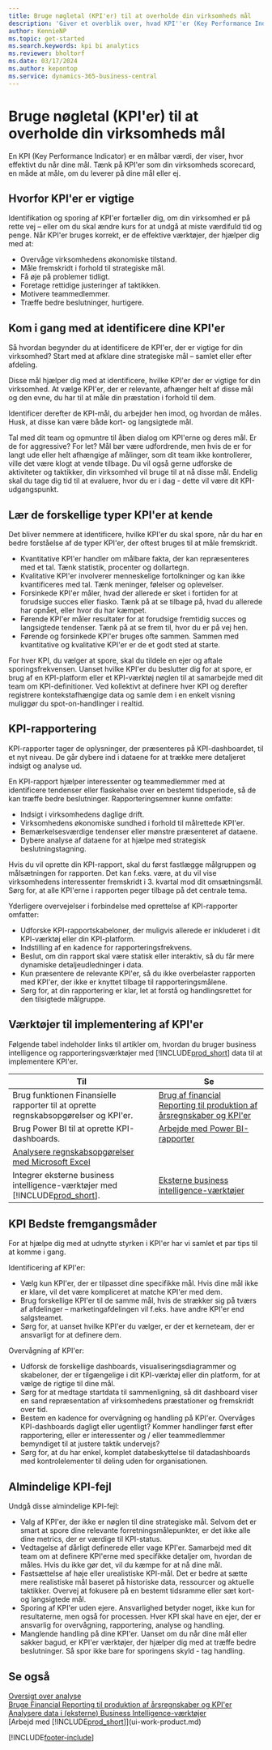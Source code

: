 ```yaml
---
title: Bruge nøgletal (KPI'er) til at overholde din virksomheds mål
description: 'Giver et overblik over, hvad KPI''er (Key Performance Indicators) er, og hvordan du kan bruge dem til at nå dine forretningsmål.'
author: KennieNP
ms.topic: get-started
ms.search.keywords: kpi bi analytics
ms.reviewer: bholtorf
ms.date: 03/17/2024
ms.author: kepontop
ms.service: dynamics-365-business-central
---
```


# <a name="using-key-performance-indicators-kpis-to-meet-your-business-goals"></a>Bruge nøgletal (KPI'er) til at overholde din virksomheds mål

En KPI (Key Performance Indicator) er en målbar værdi, der viser, hvor effektivt du når dine mål. Tænk på KPI'er som din virksomheds scorecard, en måde at måle, om du leverer på dine mål eller ej.

## <a name="why-kpis-matter"></a>Hvorfor KPI'er er vigtige

Identifikation og sporing af KPI'er fortæller dig, om din virksomhed er på rette vej – eller om du skal ændre kurs for at undgå at miste værdifuld tid og penge. Når KPI'er bruges korrekt, er de effektive værktøjer, der hjælper dig med at:

- Overvåge virksomhedens økonomiske tilstand.
- Måle fremskridt i forhold til strategiske mål.
- Få øje på problemer tidligt.
- Foretage rettidige justeringer af taktikken.
- Motivere teammedlemmer.
- Træffe bedre beslutninger, hurtigere.

## <a name="get-started-identifying-your-kpis"></a>Kom i gang med at identificere dine KPI'er

Så hvordan begynder du at identificere de KPI'er, der er vigtige for din virksomhed? Start med at afklare dine strategiske mål – samlet eller efter afdeling.

Disse mål hjælper dig med at identificere, hvilke KPI'er der er vigtige for din virksomhed. At vælge KPI'er, der er relevante, afhænger helt af disse mål og den evne, du har til at måle din præstation i forhold til dem.

Identificer derefter de KPI-mål, du arbejder hen imod, og hvordan de måles. Husk, at disse kan være både kort- og langsigtede mål.

Tal med dit team og opmuntre til åben dialog om KPI'erne og deres mål. Er de for aggressive? For let? Mål bør være udfordrende, men hvis de er for langt ude eller helt afhængige af målinger, som dit team ikke kontrollerer, ville det være klogt at vende tilbage. Du vil også gerne udforske de aktiviteter og taktikker, din virksomhed vil bruge til at nå disse mål. Endelig skal du tage dig tid til at evaluere, hvor du er i dag - dette vil være dit KPI-udgangspunkt.

## <a name="get-to-know-the-different-types-of-kpis"></a>Lær de forskellige typer KPI'er at kende

Det bliver nemmere at identificere, hvilke KPI'er du skal spore, når du har en bedre forståelse af de typer KPI'er, der oftest bruges til at måle fremskridt.

- Kvantitative KPI'er handler om målbare fakta, der kan repræsenteres med et tal. Tænk statistik, procenter og dollartegn.
- Kvalitative KPI'er involverer menneskelige fortolkninger og kan ikke kvantificeres med tal. Tænk meninger, følelser og oplevelser.
- Forsinkede KPI'er måler, hvad der allerede er sket i fortiden for at forudsige succes eller fiasko. Tænk på at se tilbage på, hvad du allerede har opnået, eller hvor du har kæmpet.
- Førende KPI'er måler resultater for at forudsige fremtidig succes og langsigtede tendenser. Tænk på at se frem til, hvor du er på vej hen.
- Førende og forsinkede KPI'er bruges ofte sammen. Sammen med kvantitative og kvalitative KPI'er er de et godt sted at starte.

For hver KPI, du vælger at spore, skal du tildele en ejer og aftale sporingsfrekvensen. Uanset hvilke KPI'er du beslutter dig for at spore, er brug af en KPI-platform eller et KPI-værktøj nøglen til at samarbejde med dit team om KPI-definitioner. Ved kollektivt at definere hver KPI og derefter registrere kontekstafhængige data og samle dem i en enkelt visning muliggør du spot-on-handlinger i realtid.

## <a name="kpi-reporting"></a>KPI-rapportering

KPI-rapporter tager de oplysninger, der præsenteres på KPI-dashboardet, til et nyt niveau. De går dybere ind i dataene for at trække mere detaljeret indsigt og analyse ud.

En KPI-rapport hjælper interessenter og teammedlemmer med at identificere tendenser eller flaskehalse over en bestemt tidsperiode, så de kan træffe bedre beslutninger. Rapporteringsemner kunne omfatte:

- Indsigt i virksomhedens daglige drift.
- Virksomhedens økonomiske sundhed i forhold til målrettede KPI'er.
- Bemærkelsesværdige tendenser eller mønstre præsenteret af dataene.
- Dybere analyse af dataene for at hjælpe med strategisk beslutningstagning.

Hvis du vil oprette din KPI-rapport, skal du først fastlægge målgruppen og målsætningen for rapporten. Det kan f.eks. være, at du vil vise virksomhedens interessenter fremskridt i 3. kvartal mod dit omsætningsmål. Sørg for, at alle KPI'erne i rapporten peger tilbage på det centrale tema.

Yderligere overvejelser i forbindelse med oprettelse af KPI-rapporter omfatter:

- Udforske KPI-rapportskabeloner, der muligvis allerede er inkluderet i dit KPI-værktøj eller din KPI-platform.
- Indstilling af en kadence for rapporteringsfrekvens.
- Beslut, om din rapport skal være statisk eller interaktiv, så du får mere dynamiske detaljeudledninger i data.
- Kun præsentere de relevante KPI'er, så du ikke overbelaster rapporten med KPI'er, der ikke er knyttet tilbage til rapporteringsmålene.
- Sørg for, at din rapportering er klar, let at forstå og handlingsrettet for den tilsigtede målgruppe.

## <a name="tools-for-implementing-kpis"></a>Værktøjer til implementering af KPI'er

Følgende tabel indeholder links til artikler om, hvordan du bruger business intelligence og rapporteringsværktøjer med [!INCLUDE[prod_short](includes/prod_short.md)] data til at implementere KPI'er.

| Til  | Se |
| --- | --- |
| Brug funktionen Finansielle rapporter til at oprette regnskabsopgørelser og KPI'er. | [Brug af financial Reporting til produktion af årsregnskaber og KPI'er](bi.md) |
| Brug Power BI til at oprette KPI-dashboards. | [Arbejde med Power BI-rapporter](across-working-with-powerbi.md) | 
| [Analysere regnskabsopgørelser med Microsoft Excel](finance-analyze-excel.md) |
| Integrer eksterne business intelligence-værktøjer med [!INCLUDE[prod_short](includes/prod_short.md)].| [Eksterne business intelligence-værktøjer](reports-external-analysis.md) |

## <a name="kpi-best-practices"></a>KPI Bedste fremgangsmåder

For at hjælpe dig med at udnytte styrken i KPI'er har vi samlet et par tips til at komme i gang.

Identificering af KPI'er:

- Vælg kun KPI'er, der er tilpasset dine specifikke mål. Hvis dine mål ikke er klare, vil det være kompliceret at matche KPI'er med dem.
- Brug forskellige KPI'er til de samme mål, hvis de strækker sig på tværs af afdelinger – marketingafdelingen vil f.eks. have andre KPI'er end salgsteamet.
- Sørg for, at uanset hvilke KPI'er du vælger, er der et kerneteam, der er ansvarligt for at definere dem.

Overvågning af KPI'er:

- Udforsk de forskellige dashboards, visualiseringsdiagrammer og skabeloner, der er tilgængelige i dit KPI-værktøj eller din platform, for at vælge de rigtige til dine mål.
- Sørg for at medtage startdata til sammenligning, så dit dashboard viser en sand repræsentation af virksomhedens præstationer og fremskridt over tid.
- Bestem en kadence for overvågning og handling på KPI'er. Overvåges KPI-dashboards dagligt eller ugentligt? Kommer handlinger først efter rapportering, eller er interessenter og / eller teammedlemmer bemyndiget til at justere taktik undervejs?
- Sørg for, at du har enkel, komplet databeskyttelse til datadashboards med kontrolelementer til deling uden for organisationen.

## <a name="common-kpi-mistakes"></a>Almindelige KPI-fejl

Undgå disse almindelige KPI-fejl:

- Valg af KPI'er, der ikke er nøglen til dine strategiske mål. Selvom det er smart at spore dine relevante forretningsmålepunkter, er det ikke alle dine metrics, der er værdige til KPI-status.
- Vedtagelse af dårligt definerede eller vage KPI'er. Samarbejd med dit team om at definere KPI'erne med specifikke detaljer om, hvordan de måles. Hvis du ikke gør det, vil du kæmpe for at nå dine mål.
- Fastsættelse af høje eller urealistiske KPI-mål. Det er bedre at sætte mere realistiske mål baseret på historiske data, ressourcer og aktuelle taktikker. Overvej at fokusere på en bestemt tidsramme eller sæt kort- og langsigtede mål.
- Sporing af KPI'er uden ejere. Ansvarlighed betyder noget, ikke kun for resultaterne, men også for processen. Hver KPI skal have en ejer, der er ansvarlig for overvågning, rapportering, analyse og handling.
- Manglende handling på dine KPI'er. Uanset om du når dine mål eller sakker bagud, er KPI'er værktøjer, der hjælper dig med at træffe bedre beslutninger. Så spor ikke bare for sporingens skyld - tag handling.

## <a name="see-also"></a>Se også

[Oversigt over analyse](reports-bi-reporting.md)  
[Bruge Financial Reporting til produktion af årsregnskaber og KPI'er](bi.md)  
[Analysere data i (eksterne) Business Intelligence-værktøjer](reports-external-analysis.md)  
[Arbejd med [!INCLUDE[prod_short](includes/prod_short.md)]](ui-work-product.md)  

[!INCLUDE[footer-include](includes/footer-banner.md)]
